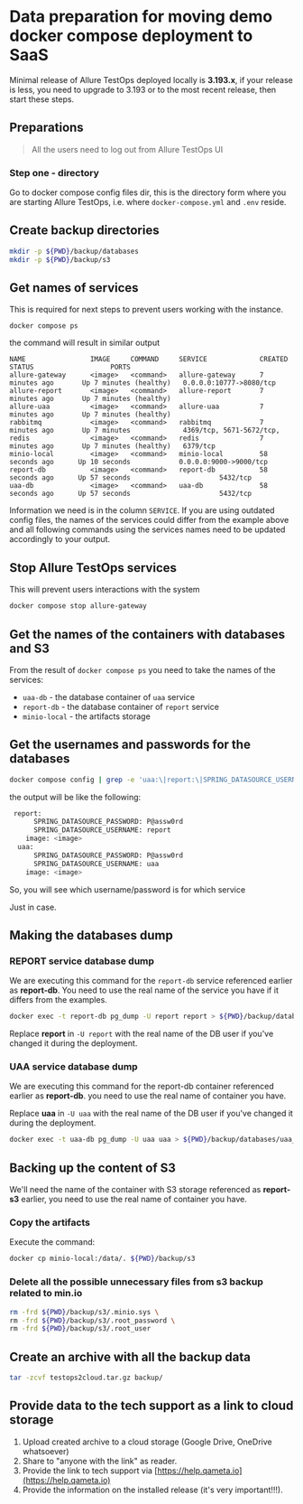 # Data preparation for moving demo docker compose deployment to SaaS

Minimal release of Allure TestOps deployed locally is **3.193.x**, if your release is less, you need to upgrade to 3.193 or to the most recent release, then start these steps.

## Preparations

> All the users need to log out from Allure TestOps UI

### Step one - directory

Go to docker compose config files dir, this is the directory form where you are starting Allure TestOps, i.e. where `docker-compose.yml` and `.env` reside.

## Create backup directories

```bash
mkdir -p ${PWD}/backup/databases
mkdir -p ${PWD}/backup/s3
```

## Get names of services

This is required for next steps to prevent users working with the instance.

```shell
docker compose ps
```

the command will result in similar output

```shell
NAME                IMAGE     COMMAND     SERVICE             CREATED             STATUS                   PORTS
allure-gateway      <image>   <command>   allure-gateway      7 minutes ago       Up 7 minutes (healthy)   0.0.0.0:10777->8080/tcp
allure-report       <image>   <command>   allure-report       7 minutes ago       Up 7 minutes (healthy)   
allure-uaa          <image>   <command>   allure-uaa          7 minutes ago       Up 7 minutes (healthy)   
rabbitmq            <image>   <command>   rabbitmq            7 minutes ago       Up 7 minutes             4369/tcp, 5671-5672/tcp, 
redis               <image>   <command>   redis               7 minutes ago       Up 7 minutes (healthy)   6379/tcp
minio-local         <image>   <command>   minio-local         58 seconds ago      Up 10 seconds            0.0.0.0:9000->9000/tcp
report-db           <image>   <command>   report-db           58 seconds ago      Up 57 seconds                      5432/tcp
uaa-db              <image>   <command>   uaa-db              58 seconds ago      Up 57 seconds                      5432/tcp
```

Information we need is in the column `SERVICE`. If you are using outdated config files, the names of the services could differ from the example above and all following commands using the services names need to be updated accordingly to your output.

## Stop Allure TestOps services

This will prevent users interactions with the system

```bash
docker compose stop allure-gateway
```

## Get the names of the containers with databases and S3

From the result of `docker compose ps` you need to take the names of the services:

- `uaa-db` - the database container of `uaa` service
- `report-db` - the database container of `report` service
- `minio-local` - the artifacts storage

## Get the usernames and passwords for the databases

```bash
docker compose config | grep -e 'uaa:\|report:\|SPRING_DATASOURCE_USERNAME:\|SPRING_DATASOURCE_PASSWORD:'
```

the output will be like the following:

```bash
 report:
      SPRING_DATASOURCE_PASSWORD: P@assw0rd
      SPRING_DATASOURCE_USERNAME: report
    image: <image>
  uaa:
      SPRING_DATASOURCE_PASSWORD: P@assw0rd
      SPRING_DATASOURCE_USERNAME: uaa
    image: <image>
```

So, you will see which username/password is for which service

Just in case.

## Making the databases dump

### REPORT service database dump

We are executing this command for the `report-db` service referenced earlier as **report-db**. You need to use the real name of the service you have if it differs from the examples.

```bash
docker exec -t report-db pg_dump -U report report > ${PWD}/backup/databases/report_db_pg_dump.sql
```

Replace **report** in `-U report` with the real name of the DB user if you've changed it during the deployment.

### UAA service database dump

We are executing this command for the report-db container referenced earlier as **report-db**. you need to use the real name of container you have.

Replace **uaa** in `-U uaa` with the real name of the DB user if you've changed it during the deployment.

```bash
docker exec -t uaa-db pg_dump -U uaa uaa > ${PWD}/backup/databases/uaa_db_pg_dump.sql
```

## Backing up the content of S3

We'll need the name of the container with S3 storage referenced as **report-s3** earlier, you need to use the real name of container you have.

### Copy the artifacts

Execute the command:

```bash
docker cp minio-local:/data/. ${PWD}/backup/s3
```

### Delete all the possible unnecessary files from s3 backup related to min.io

```bash
rm -frd ${PWD}/backup/s3/.minio.sys \
rm -frd ${PWD}/backup/s3/.root_password \
rm -frd ${PWD}/backup/s3/.root_user
```

## Create an archive with all the backup data

```bash
tar -zcvf testops2cloud.tar.gz backup/
```

## Provide data to the tech support as a link to cloud storage

1. Upload created archive to a cloud storage (Google Drive, OneDrive whatsoever)
2. Share to "anyone with the link" as reader.
3. Provide the link to tech support via [https://help.qameta.io](https://help.qameta.io)
4. Provide the information on the installed release (it's very important!!!).
